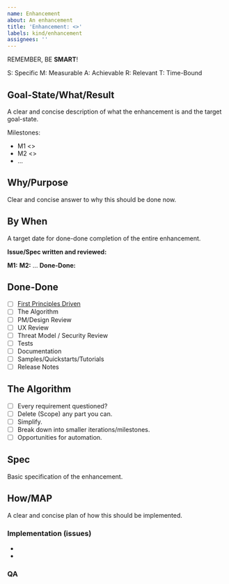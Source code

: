 ```yaml
---
name: Enhancement
about: An enhancement
title: 'Enhancement: <>'
labels: kind/enhancement
assignees: ''
---
```


REMEMBER, BE **SMART**!

S: Specific
M: Measurable
A: Achievable
R: Relevant
T: Time-Bound

## Goal-State/What/Result

A clear and concise description of what the enhancement is and the target goal-state.

Milestones:

- M1 <>
- M2 <>
- ...

## Why/Purpose

Clear and concise answer to why this should be done now.

## By When

A target date for done-done completion of the entire enhancement.

**Issue/Spec written and reviewed:** <Target Date>

**M1:** <Target Date>
**M2:** <Target Date>
...
**Done-Done:** <Target Date>

## Done-Done

- [ ] [First Principles Driven](https://github.com/spiceai/spiceai/blob/trunk/docs/PRINCIPLES.md)
- [ ] The Algorithm
- [ ] PM/Design Review
- [ ] UX Review
- [ ] Threat Model / Security Review
- [ ] Tests
- [ ] Documentation
- [ ] Samples/Quickstarts/Tutorials
- [ ] Release Notes

## The Algorithm

- [ ] Every requirement questioned?
- [ ] Delete (Scope) any part you can.
- [ ] Simplify.
- [ ] Break down into smaller iterations/milestones.
- [ ] Opportunities for automation.

## Spec

Basic specification of the enhancement.

## How/MAP

A clear and concise plan of how this should be implemented.

### Implementation (issues)

- 
-

### QA

